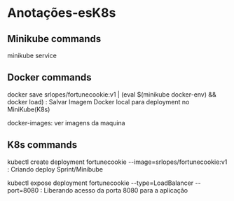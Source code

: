 # Anotações-esK8s

## Minikube commands
minikube service <POD>

## Docker commands

docker save srlopes/fortunecookie:v1 | (eval $(minikube docker-env) && docker load) : Salvar Imagem Docker local para deployment no MiniKube(K8s)

docker-images: ver imagens da maquina

## K8s commands

kubectl create deployment fortunecookie --image=srlopes/fortunecookie:v1  : Criando deploy Sprint/Minibube

kubectl expose deployment fortunecookie --type=LoadBalancer --port=8080   : Liberando acesso da porta 8080 para a aplicação




